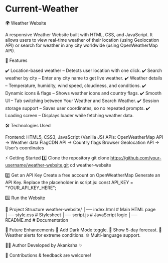 # Current-Weather
🌍 Weather Website

A responsive Weather Website built with HTML, CSS, and JavaScript.
It allows users to view real-time weather of their location (using Geolocation API) or search for weather in any city worldwide (using OpenWeatherMap API).

🚀 Features

✔️ Location-based weather – Detects user location with one click.
✔️ Search weather by city – Enter any city name to get live weather.
✔️ Weather details – Temperature, humidity, wind speed, cloudiness, and conditions.
✔️ Dynamic icons & flags – Shows weather icons and country flags.
✔️ Smooth UI – Tab switching between Your Weather and Search Weather.
✔️ Session storage support – Saves user coordinates, so no repeated prompts.
✔️ Loading screen – Displays loader while fetching weather data.

🛠️ Technologies Used

Frontend: HTML5, CSS3, JavaScript (Vanilla JS)
APIs:
OpenWeatherMap API
 → Weather data
FlagCDN API
 → Country flags
Browser Geolocation API → User’s coordinates

⚡ Getting Started
1️⃣ Clone the repository
git clone https://github.com/your-username/weather-website.git
cd weather-website

2️⃣ Get an API Key
Create a free account on OpenWeatherMap
Generate an API Key.
Replace the placeholder in script.js:
const API_KEY = "YOUR_API_KEY_HERE";

3️⃣ Run the Website

📂 Project Structure
weather-website/
│── index.html        # Main HTML page
│── style.css         # Stylesheet
│── script.js         # JavaScript logic
│── README.md         # Documentation

🔮 Future Enhancements
🌙 Add Dark Mode toggle.
📅 Show 5-day forecast.
🔔 Weather alerts for extreme conditions.
🌐 Multi-language support.

👩‍💻 Author
Developed by Akanksha ✨

📌 Contributions & feedback are welcome!
